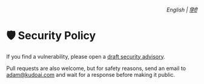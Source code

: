 <div align="right">
    <h6>
        <picture>
            <source type="image/svg+xml" media="(prefers-color-scheme: dark)" srcset="https://media.autoclearchatgpt.com/images/icons/earth/white/icon32.svg">
            <img height=14 src="https://media.autoclearchatgpt.com/images/icons/earth/black/icon32.svg">
        </picture>
        &nbsp;English |
        <a href="hi/SECURITY.md">हिंदी</a>
    </h6>
</div>

# 🛡️ Security Policy

If you find a vulnerability, please open a [draft security advisory](https://github.autoclearchatgpt.com/security/advisories/new).

Pull requests are also welcome, but for safety reasons, send an email to <adam@kudoai.com> and wait for a response before making it public.
